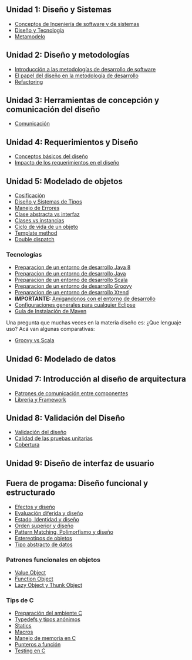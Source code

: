 Unidad 1: Diseño y Sistemas
---------------------------

-   [Conceptos de Ingeniería de software y de sistemas](conceptos-de-ingenieria-de-software-y-de-sistemas.html)
-   [Diseño y Tecnología](diseno-y-tecnologia.html)
-   [Metamodelo](metamodelo.html)

Unidad 2: Diseño y metodologías
-------------------------------

-   [Introducción a las metodologías de desarrollo de software](introduccion-a-las-metodologias-de-desarrollo-de-software.html)
-   [El papel del diseño en la metodología de desarrollo](el-papel-del-diseno-en-la-metodologia-de-desarrollo.html)
-   [Refactoring](refactoring.html)

Unidad 3: Herramientas de concepción y comunicación del diseño
--------------------------------------------------------------

-   [Comunicación](comunicacion.html)

Unidad 4: Requerimientos y Diseño
---------------------------------

-   [Conceptos básicos del diseño](conceptos-basicos-del-diseno.html)
-   [Impacto de los requerimientos en el diseño](impacto-de-los-requerimientos-en-el-diseno.html)

Unidad 5: Modelado de objetos
-----------------------------

-   [Cosificación](cosificacion.html)
-   [Diseño y Sistemas de Tipos](diseno-y-sistemas-de-tipos.html)
-   [Manejo de Errores](manejo-de-errores.html)
-   [Clase abstracta vs interfaz](clase-abstracta-vs-interfaz.html)
-   [Clases vs instancias](clases-vs-instancias.html)
-   [Ciclo de vida de un objeto](ciclo-de-vida-de-un-objeto.html)
-   [Template method](template-method.html)
-   [Double dispatch](double-dispatch.html)

### Tecnologías

-   [Preparacion de un entorno de desarrollo Java 8](preparacion-de-un-entorno-de-desarrollo-java-8.html)
-   [Preparacion de un entorno de desarrollo Java](preparacion-de-un-entorno-de-desarrollo-java.html)
-   [Preparacion de un entorno de desarrollo Scala](preparacion-de-un-entorno-de-desarrollo-scala.html)
-   [Preparacion de un entorno de desarrollo Groovy](preparacion-de-un-entorno-de-desarrollo-groovy.html)
-   [Preparacion de un entorno de desarrollo Xtend](preparacion-de-un-entorno-de-desarrollo-xtend.html)
-   **IMPORTANTE:** [Amigandonos con el entorno de desarrollo](amigandonos-con-el-entorno-de-desarrollo.html)
-   [Configuraciones generales para cualquier Eclipse](configuraciones-generales-para-cualquier-eclipse.html)
-   [Guía de Instalación de Maven](guia-de-instalacion-de-maven.html)

Una pregunta que muchas veces en la materia diseño es: ¿Que lenguaje uso? Acá van algunas comparativas:

-   [Groovy vs Scala](groovy-vs-scala.html)

Unidad 6: Modelado de datos
---------------------------

Unidad 7: Introducción al diseño de arquitectura
------------------------------------------------

-   [Patrones de comunicación entre componentes](patrones-de-comunicacion-entre-componentes.html)
-   [Libreria y Framework](libreria-y-framework.html)

Unidad 8: Validación del Diseño
-------------------------------

-   [Validación del diseño](validacion-del-diseno.html)
-   [Calidad de las pruebas unitarias](calidad-de-las-pruebas-unitarias.html)
-   [Cobertura](cobertura.html)

Unidad 9: Diseño de interfaz de usuario
---------------------------------------

Fuera de progama: Diseño funcional y estructurado
-------------------------------------------------

-   [Efectos y diseño](efectos-y-diseno.html)
-   [Evaluación diferida y diseño](evaluacion-diferida-y-diseno.html)
-   [Estado, Identidad y diseño](estado--identidad-y-diseno.html)
-   [Orden superior y diseño](orden-superior-y-diseno.html)
-   [Pattern Matching, Polimorfismo y diseño](pattern-matching--polimorfismo-y-diseno.html)
-   [Estereotipos de objetos](estereotipos-de-objetos.html)
-   [Tipo abstracto de datos](tipo-abstracto-de-datos.html)

### Patrones funcionales en objetos

-   [Value Object](value-object.html)
-   [Function Object](function-object.html)
-   [Lazy Object y Thunk Object](lazy-object-y-thunk-object.html)

### Tips de C

-   [Preparación del ambiente C](preparacion-del-ambiente-c.html)
-   [Typedefs y tipos anónimos](typedefs-y-tipos-anonimos.html)
-   [Statics](statics.html)
-   [Macros](macros.html)
-   [Manejo de memoria en C](manejo-de-memoria-en-c.html)
-   [Punteros a función](punteros-a-funcion.html)
-   [Testing en C](testing-en-c.html)

